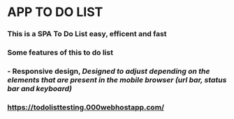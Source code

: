 # **APP TO DO LIST**

### This is a SPA To Do List easy, efficent and fast 

### **Some features of this to do list**

### - Responsive design, *Designed to adjust depending on the elements that are present in the mobile browser (url bar, status bar and keyboard)*
###
###


### https://todolisttesting.000webhostapp.com/
